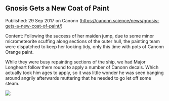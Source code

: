 ## Gnosis Gets a New Coat of Paint

Published: 29 Sep 2017 on Canonn (https://canonn.science/news/gnosis-gets-a-new-coat-of-paint/)

Content: Following the success of her maiden jump, due to some minor micrometeorite scuffing along sections of the outer hull, the painting team were dispatched to keep her looking tidy, only this time with pots of Canonn Orange paint.

While they were busy repainting sections of the ship, we had Major Longheart follow them round to apply a number of Canonn decals. Which actually took him ages to apply, so it was little wonder he was seen banging around angrily afterwards muttering that he needed to go let off some steam.

![](https://canonn.science/wp-content/uploads/2017/09/Starbeaver_Gnosis_Decal_Zoomed_Cropped_small-300x169.jpg)